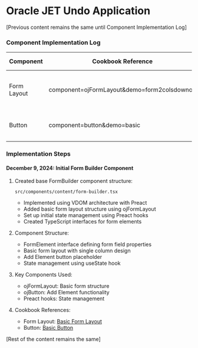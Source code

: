 # Oracle JET Undo Application

[Previous content remains the same until Component Implementation Log]

### Component Implementation Log

| Component | Cookbook Reference | Implementation Date | Notes |
|-----------|-------------------|---------------------|-------|
| Form Layout | component=ojFormLayout&demo=form2colsdownofl | December 9, 2024 | Initial form builder layout implementation with single column design |
| Button | component=button&demo=basic | December 9, 2024 | Basic button implementation for adding form elements |

### Implementation Steps

#### December 9, 2024: Initial Form Builder Component

1. Created base FormBuilder component structure:
   ```tsx
   src/components/content/form-builder.tsx
   ```
   - Implemented using VDOM architecture with Preact
   - Added basic form layout structure using ojFormLayout
   - Set up initial state management using Preact hooks
   - Created TypeScript interfaces for form elements

2. Component Structure:
   - FormElement interface defining form field properties
   - Basic form layout with single column design
   - Add Element button placeholder
   - State management using useState hook
   
3. Key Components Used:
   - ojFormLayout: Basic form structure
   - ojButton: Add Element functionality
   - Preact hooks: State management

4. Cookbook References:
   - Form Layout: [Basic Form Layout](https://www.oracle.com/webfolder/technetwork/jet-910/jetCookbook.html?component=ojFormLayout&demo=form2colsdownofl)
   - Button: [Basic Button](https://www.oracle.com/webfolder/technetwork/jet-910/jetCookbook.html?component=button&demo=basic)

[Rest of the content remains the same]